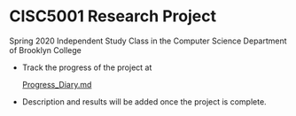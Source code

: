 # CISC5001 Research Project
Spring 2020 Independent Study Class in the Computer Science Department of Brooklyn College
- Track the progress of the project at

  [Progress_Diary.md](../master/Progress_Diary.md)

- Description and results will be added once the project is complete.
